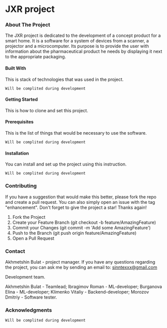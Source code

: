 # JXR project

### About The Project

The JXR project is dedicated to the development of a concept product for a smart home. It is a software for a system of devices from a scanner, a projector and a microcomputer. Its purpose is to provide the user with information about the pharmaceutical product he needs by displaying it next to the appropriate packaging.

#### Built With

This is stack of technologies that was used in the project.

`Will be complited during development`

#### Getting Started

This is how to clone and set this project.

#### Prerequisites

This is the list of things that would be necessary to use the software.

`Will be complited during development`

#### Installation

You can install and set up the project using this instruction.

`Will be complited during development`

### Contributing

If you have a suggestion that would make this better, please fork the repo and create a pull request. You can also simply open an issue with the tag "enhancement". Don't forget to give the project a star! Thanks again!


1. Fork the Project
2. Create your Feature Branch (git checkout -b feature/AmazingFeature)
3. Commit your Changes (git commit -m 'Add some AmazingFeature')
4. Push to the Branch (git push origin feature/AmazingFeature)
5. Open a Pull Request

### Contact

Akhmetshin Bulat - project manager. If you have any questions regarding the project, you can ask me by sending an email to: sinntexxx@gmail.com

Development team.

Akhmetshin Bulat - Teamlead;
Ibragimov Roman  - ML-developer;
Burganova Elina  - ML-developer;
Klimenko Vitaliy - Backend-developer;
Morozov Dmitriy  - Software tester.

### Acknowledgments

`Will be complited during development`
